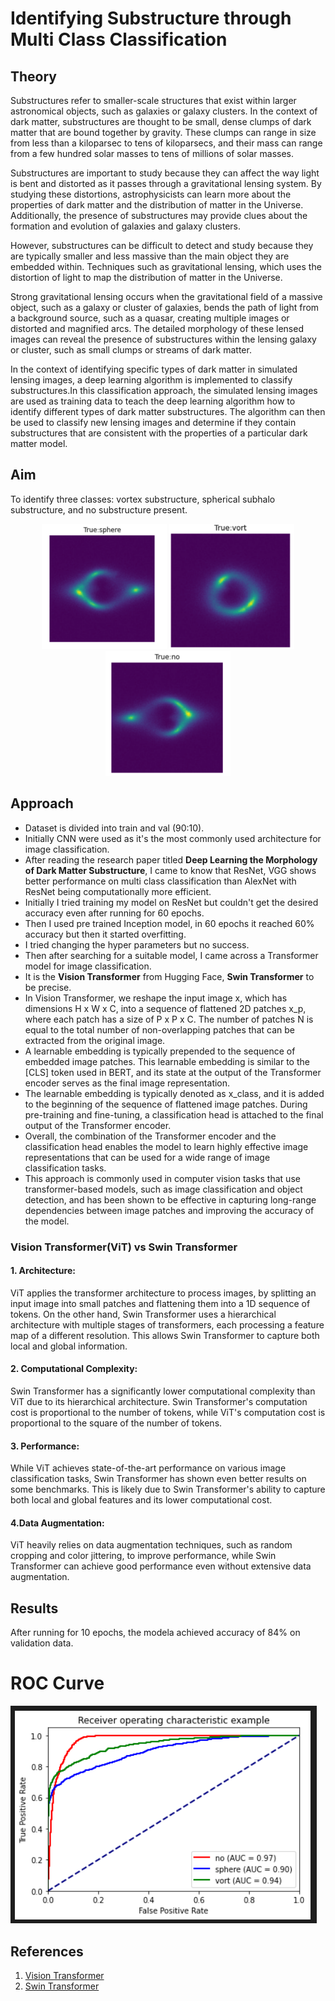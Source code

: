# Identifying Substructure through Multi Class Classification

## Theory

Substructures refer to smaller-scale structures that exist within larger astronomical objects, such as galaxies or galaxy clusters. In the context of dark matter, substructures are thought to be small, dense clumps of dark matter that are bound together by gravity. These clumps can range in size from less than a kiloparsec to tens of kiloparsecs, and their mass can range from a few hundred solar masses to tens of millions of solar masses.

Substructures are important to study because they can affect the way light is bent and distorted as it passes through a gravitational lensing system. By studying these distortions, astrophysicists can learn more about the properties of dark matter and the distribution of matter in the Universe. Additionally, the presence of substructures may provide clues about the formation and evolution of galaxies and galaxy clusters.

However, substructures can be difficult to detect and study because they are typically smaller and less massive than the main object they are embedded within. Techniques such as gravitational lensing, which uses the distortion of light to map the distribution of matter in the Universe.

Strong gravitational lensing occurs when the gravitational field of a massive object, such as a galaxy or cluster of galaxies, bends the path of light from a background source, such as a quasar, creating multiple images or distorted and magnified arcs. The detailed morphology of these lensed images can reveal the presence of substructures within the lensing galaxy or cluster, such as small clumps or streams of dark matter.

In the context of identifying specific types of dark matter in simulated lensing images, a deep learning algorithm is implemented to classify substructures.In this classification approach, the simulated lensing images are used as training data to teach the deep learning algorithm how to identify different types of dark matter substructures. The algorithm can then be used to classify new lensing images and determine if they contain substructures that are consistent with the properties of a particular dark matter model.

## Aim

To identify three classes: vortex substructure, spherical subhalo substructure, and no substructure present.

<p align="center">
  <img src="assets/Sphere.png" alt="Spherical Substructure" width="200"/>
  <img src="assets/Vort.png" alt="Vortex Substructure" width="200"/>
  <img src="assets/No.png" alt="No Substructure" width="200"/>
</p>

## Approach

<ul>
<li>Dataset is divided into train and val (90:10).
<li>Initially CNN were used as it's the most commonly used architecture for image classification.
<li>After reading the research paper titled <b>Deep Learning the Morphology of Dark Matter Substructure</b>, I came to know that ResNet, VGG shows better performance on multi class classification than AlexNet with ResNet being computationally more efficient. 
<li> Initially I tried training my model on ResNet but couldn't get the desired accuracy even after running for 60 epochs.
<li> Then I used pre trained Inception model, in 60 epochs it reached 60% accuracy but then it started overfitting.
<li> I tried changing the hyper parameters but no success.
<li> Then after searching for a suitable model, I came across a Transformer model for image classification.
<li> It is the <b>Vision Transformer</b> from Hugging Face, <b>Swin Transformer</b> to be precise.
<li>In Vision Transformer, we reshape the input image x, which has dimensions H x W x C, into a sequence of flattened 2D patches x_p, where each patch has a size of P x P x C. The number of patches N is equal to the total number of non-overlapping patches that can be extracted from the original image.
<li>A learnable embedding is typically prepended to the sequence of embedded image patches. This learnable embedding is similar to the [CLS] token used in BERT, and its state at the output of the Transformer encoder serves as the final image representation.
<li> The learnable embedding is typically denoted as x_class, and it is added to the beginning of the sequence of flattened image patches. During pre-training and fine-tuning, a classification head is attached to the final output of the Transformer encoder.
<li> Overall, the combination of the Transformer encoder and the classification head enables the model to learn highly effective image representations that can be used for a wide range of image classification tasks.
<li> This approach is commonly used in computer vision tasks that use transformer-based models, such as image classification and object detection, and has been shown to be effective in capturing long-range dependencies between image patches and improving the accuracy of the model.
</ul>

### Vision Transformer(ViT) vs Swin Transformer

#### 1. Architecture:

ViT applies the transformer architecture to process images, by splitting an input image into small patches and flattening them into a 1D sequence of tokens. On the other hand, Swin Transformer uses a hierarchical architecture with multiple stages of transformers, each processing a feature map of a different resolution. This allows Swin Transformer to capture both local and global information.

#### 2. Computational Complexity:

Swin Transformer has a significantly lower computational complexity than ViT due to its hierarchical architecture. Swin Transformer's computation cost is proportional to the number of tokens, while ViT's computation cost is proportional to the square of the number of tokens.

#### 3. Performance:

While ViT achieves state-of-the-art performance on various image classification tasks, Swin Transformer has shown even better results on some benchmarks. This is likely due to Swin Transformer's ability to capture both local and global features and its lower computational cost.

#### 4.Data Augmentation:

ViT heavily relies on data augmentation techniques, such as random cropping and color jittering, to improve performance, while Swin Transformer can achieve good performance even without extensive data augmentation.

## Results

After running for 10 epochs, the modela achieved accuracy of 84% on validation data.

<h1>ROC Curve</h1>
<img src="ROC.png" alt="ROC Curve">

## References

1. [Vision Transformer](https://arxiv.org/pdf/2010.11929.pdf)
2. [Swin Transformer](https://arxiv.org/pdf/2103.14030.pdf)

